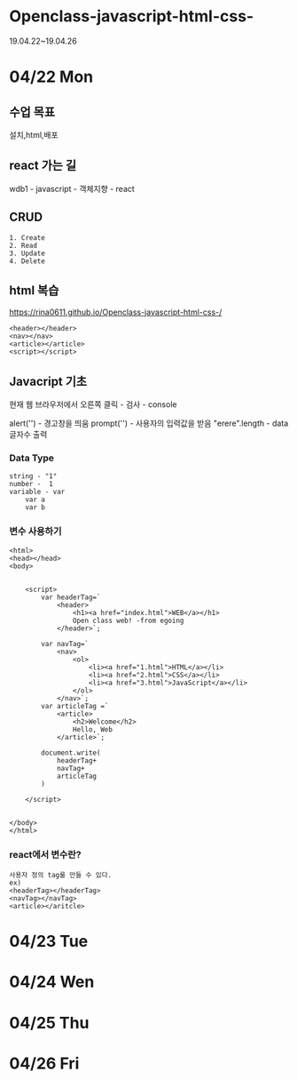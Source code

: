 # Openclass-javascript-html-css-
19.04.22~19.04.26

# 04/22 Mon

## 수업 목표
설치,html,배포

## react 가는 길
wdb1 - javascript - 객체지향 - react

## CRUD
    1. Create
    2. Read
    3. Update
    4. Delete

## html 복습
https://rina0611.github.io/Openclass-javascript-html-css-/

    <header></header>
    <nav></nav>
    <article></article>
    <script></script>



## Javacript 기초
현재 웹 브라우저에서 오른쪽 클릭 - 검사 - console

alert('') - 경고창을 띄움
prompt('') - 사용자의 입력값을 받음
"erere".length - data 글자수 출력

### Data Type
    string - "1"
    number -  1
    variable - var
        var a
        var b

### 변수 사용하기

    <html>
    <head></head>
    <body>
        

        <script>
            var headerTag=`
                <header>
                    <h1><a href="index.html">WEB</a></h1>
                    Open class web! -from egoing
                </header>`;
                
            var navTag=`
                <nav>
                    <ol>
                        <li><a href="1.html">HTML</a></li>
                        <li><a href="2.html">CSS</a></li>
                        <li><a href="3.html">JavaScript</a></li>
                    </ol>
                </nav>`;
            var articleTag =`
                <article>
                    <h2>Welcome</h2>
                    Hello, Web
                </article>`;

            document.write(
                headerTag+
                navTag+
                articleTag
            )

        </script>
        

    </body>
    </html>


### react에서 변수란?
    사용자 정의 tag를 만들 수 있다.
    ex)
    <headerTag></headerTag>
    <navTag></navTag>
    <article></aritcle> 


# 04/23 Tue

# 04/24 Wen

# 04/25 Thu

# 04/26 Fri

